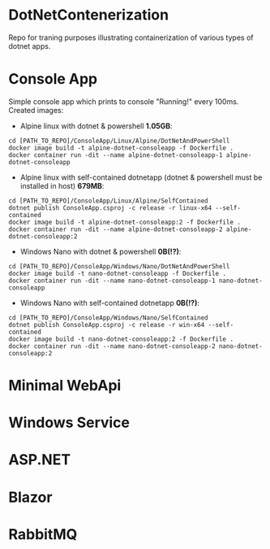 # DotNetContenerization
Repo for traning purposes illustrating containerization of various types of dotnet apps.

# Console App
Simple console app which prints to console "Running!" every 100ms.
Created images:
- Alpine linux with dotnet & powershell **1.05GB**:
```
cd [PATH_TO_REPO]/ConsoleApp/Linux/Alpine/DotNetAndPowerShell
docker image build -t alpine-dotnet-consoleapp -f Dockerfile .
docker container run -dit --name alpine-dotnet-consoleapp-1 alpine-dotnet-consoleapp
```
- Alpine linux with self-contained dotnetapp (dotnet & powershell must be installed in host) **679MB**:
```
cd [PATH_TO_REPO]/ConsoleApp/Linux/Alpine/SelfContained
dotnet publish ConsoleApp.csproj -c release -r linux-x64 --self-contained
docker image build -t alpine-dotnet-consoleapp:2 -f Dockerfile .
docker container run -dit --name alpine-dotnet-consoleapp-2 alpine-dotnet-consoleapp:2
```
- Windows Nano with dotnet & powershell **0B(!?)**:
```
cd [PATH_TO_REPO]/ConsoleApp/Windows/Nano/DotNetAndPowerShell
docker image build -t nano-dotnet-consoleapp -f Dockerfile .
docker container run -dit --name nano-dotnet-consoleapp-1 nano-dotnet-consoleapp
```
- Windows Nano with self-contained dotnetapp **0B(!?)**:
```
cd [PATH_TO_REPO]/ConsoleApp/Windows/Nano/SelfContained
dotnet publish ConsoleApp.csproj -c release -r win-x64 --self-contained
docker image build -t nano-dotnet-consoleapp:2 -f Dockerfile .
docker container run -dit --name nano-dotnet-consoleapp-2 nano-dotnet-consoleapp:2
```

# Minimal WebApi

# Windows Service

# ASP.NET

# Blazor

# RabbitMQ

